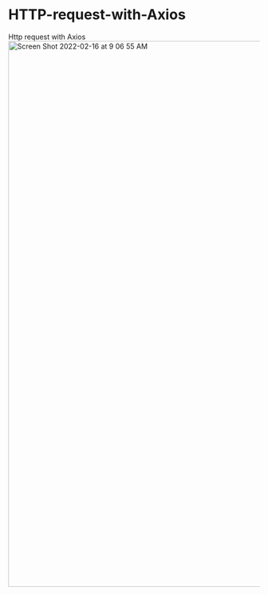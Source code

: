 # HTTP-request-with-Axios
Http request with Axios
<img width="1095" alt="Screen Shot 2022-02-16 at 9 06 55 AM" src="https://user-images.githubusercontent.com/65924250/154172242-b35fd07b-1e72-4fb1-9343-4cbbca126e60.png">
